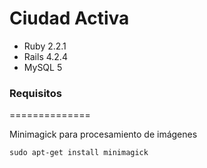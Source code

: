 # Ciudad Activa

* Ruby 2.2.1
* Rails 4.2.4
* MySQL 5


### Requisitos
==============

Minimagick para procesamiento de imágenes 
	
	sudo apt-get install minimagick